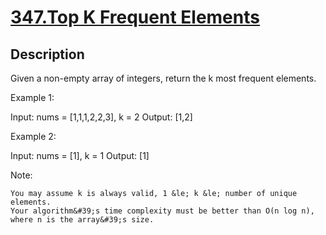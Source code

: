 # [347.Top K Frequent Elements](https://leetcode.com/problems/top-k-frequent-elements/)
        
## Description
        
Given a non-empty array of integers, return the k most frequent elements.

Example 1:


Input: nums = [1,1,1,2,2,3], k = 2
Output: [1,2]



Example 2:


Input: nums = [1], k = 1
Output: [1]


Note: 


	You may assume k is always valid, 1 &le; k &le; number of unique elements.
	Your algorithm&#39;s time complexity must be better than O(n log n), where n is the array&#39;s size.


